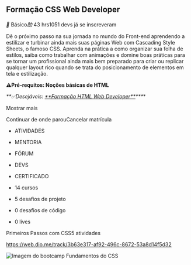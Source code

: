 ## Formação CSS Web Developer

** Básico*肋* 43 hrs1051 devs já se inscreveram



Dê o próximo passo na sua jornada no mundo do Front-end aprendendo a estilizar e turbinar ainda mais suas páginas Web com Cascading Style Sheets, o famoso CSS. Aprenda na prática a como organizar sua folha de estilos, saiba como trabalhar com animações e domine boas práticas para se tornar um profissional ainda mais bem preparado para criar ou replicar qualquer layout rico quando se trata do posicionamento de elementos em tela e estilização.

**⚠️Pré-requitos: Noções básicas de HTML**

***\**\*✅Desejáveis: [\*\*Formação HTML Web Developer\*\*](https://web.dio.me/track/formacao-html-web-developer)\*\**\***



Mostrar mais 

Continuar de onde parouCancelar matrícula



- ATIVIDADES
- MENTORIA
- FÓRUM
- DEVS
- CERTIFICADO

- 14 cursos
- 5 desafios de projeto
- 0 desafios de código
- 0 lives

Primeiros Passos com CSS5 atividades

https://web.dio.me/track/3b63e317-af92-496c-8672-53a8d14f5d32

![Imagem do bootcamp Fundamentos do CSS](https://hermes.digitalinnovation.one/courses/badge/48923a35-0469-4721-9cb5-aa6615f096e8.png)